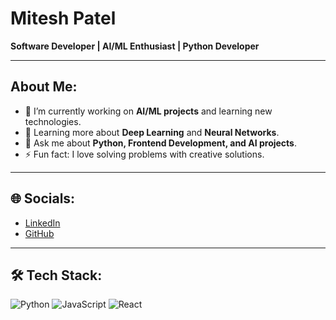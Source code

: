 # Mitesh Patel
**Software Developer | AI/ML Enthusiast | Python Developer**

---

## About Me:
- 🔭 I’m currently working on **AI/ML projects** and learning new technologies.
- 🌱 Learning more about **Deep Learning** and **Neural Networks**.
- 💬 Ask me about **Python, Frontend Development, and AI projects**.
- ⚡ Fun fact: I love solving problems with creative solutions.

---

## 🌐 Socials:
- [LinkedIn](https://www.linkedin.com/in/your-linkedin-profile)
- [GitHub](https://github.com/MiteshPatel)

---

## 🛠️ Tech Stack:
![Python](https://img.shields.io/badge/Python-3776AB?style=for-the-badge&logo=python&logoColor=white)
![JavaScript](https://img.shields.io/badge/JavaScript-F7DF1E?style=for-the-badge&logo=javascript&logoColor=black)
![React](https://img.shields.io/badge/React-61DAFB?style=for-the-badge&logo=react&logoColor=black)

<!-- You can add more tech stack badges here -->
